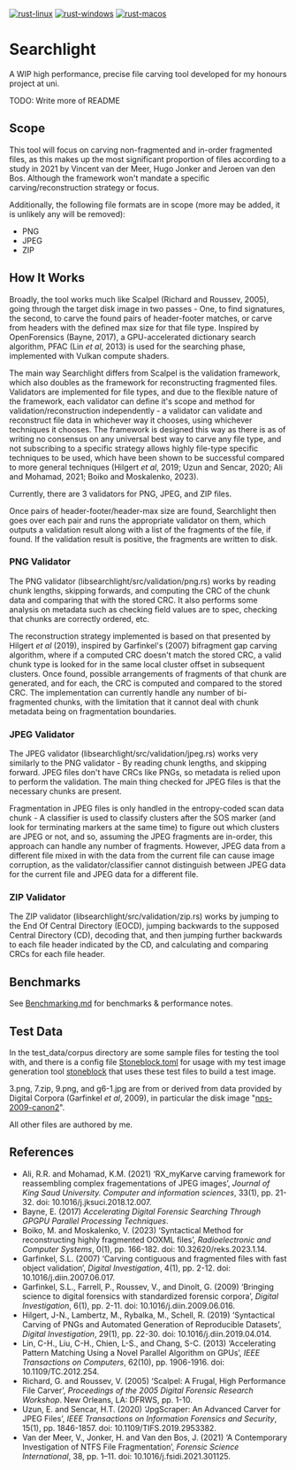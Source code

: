 [![rust-linux](https://github.com/Will-Banksy/searchlight/actions/workflows/rust-linux.yml/badge.svg)](https://github.com/Will-Banksy/searchlight/actions/workflows/rust-linux.yml)
[![rust-windows](https://github.com/Will-Banksy/searchlight/actions/workflows/rust-windows.yml/badge.svg)](https://github.com/Will-Banksy/searchlight/actions/workflows/rust-windows.yml)
[![rust-macos](https://github.com/Will-Banksy/searchlight/actions/workflows/rust-macos.yml/badge.svg)](https://github.com/Will-Banksy/searchlight/actions/workflows/rust-macos.yml)

# Searchlight

A WIP high performance, precise file carving tool developed for my honours project at uni.

TODO: Write more of README

## Scope

This tool will focus on carving non-fragmented and in-order fragmented files, as this makes up the most significant proportion of files according to a study in 2021 by Vincent van der Meer, Hugo Jonker and Jeroen van den Bos. Although the framework won't mandate a specific carving/reconstruction strategy or focus.

Additionally, the following file formats are in scope (more may be added, it is unlikely any will be removed):

- PNG
- JPEG
- ZIP

## How It Works

Broadly, the tool works much like Scalpel (Richard and Roussev, 2005), going through the target disk image in two passes - One, to find signatures, the second, to carve the found pairs of header-footer matches, or carve from headers with the defined max size for that file type. Inspired by OpenForensics (Bayne, 2017), a GPU-accelerated dictionary search algorithm, PFAC (Lin *et al*, 2013) is used for the searching phase, implemented with Vulkan compute shaders.

The main way Searchlight differs from Scalpel is the validation framework, which also doubles as the framework for reconstructing fragmented files. Validators are implemented for file types, and due to the flexible nature of the framework, each validator can define it's scope and method for validation/reconstruction independently - a validator can validate and reconstruct file data in whichever way it chooses, using whichever techniques it chooses. The framework is designed this way as there is as of writing no consensus on any universal best way to carve any file type, and not subscribing to a specific strategy allows highly file-type specific techniques to be used, which have been shown to be successful compared to more general techniques (Hilgert *et al*, 2019; Uzun and Sencar, 2020; Ali and Mohamad, 2021; Boiko and Moskalenko, 2023).

Currently, there are 3 validators for PNG, JPEG, and ZIP files.

Once pairs of header-footer/header-max size are found, Searchlight then goes over each pair and runs the appropriate validator on them, which outputs a validation result along with a list of the fragments of the file, if found. If the validation result is positive, the fragments are written to disk.

### PNG Validator

The PNG validator (libsearchlight/src/validation/png.rs) works by reading chunk lengths, skipping forwards, and computing the CRC of the chunk data and comparing that with the stored CRC. It also performs some analysis on metadata such as checking field values are to spec, checking that chunks are correctly ordered, etc.

The reconstruction strategy implemented is based on that presented by Hilgert *et al* (2019), inspired by Garfinkel's (2007) bifragment gap carving algorithm, where if a computed CRC doesn't match the stored CRC, a valid chunk type is looked for in the same local cluster offset in subsequent clusters. Once found, possible arrangements of fragments of that chunk are generated, and for each, the CRC is computed and compared to the stored CRC. The implementation can currently handle any number of bi-fragmented chunks, with the limitation that it cannot deal with chunk metadata being on fragmentation boundaries.

### JPEG Validator

The JPEG validator (libsearchlight/src/validation/jpeg.rs) works very similarly to the PNG validator - By reading chunk lengths, and skipping forward. JPEG files don't have CRCs like PNGs, so metadata is relied upon to perform the validation. The main thing checked for JPEG files is that the necessary chunks are present.

Fragmentation in JPEG files is only handled in the entropy-coded scan data chunk - A classifier is used to classify clusters after the SOS marker (and look for terminating markers at the same time) to figure out which clusters are JPEG or not, and so, assuming the JPEG fragments are in-order, this approach can handle any number of fragments. However, JPEG data from a different file mixed in with the data from the current file can cause image corruption, as the validator/classifier cannot distinguish between JPEG data for the current file and JPEG data for a different file.

### ZIP Validator

The ZIP validator (libsearchlight/src/validation/zip.rs) works by jumping to the End Of Central Directory (EOCD), jumping backwards to the supposed Central Directory (CD), decoding that, and then jumping further backwards to each file header indicated by the CD, and calculating and comparing CRCs for each file header.

## Benchmarks

See [Benchmarking.md](Benchmarking.md) for benchmarks & performance notes.

## Test Data

In the test_data/corpus directory are some sample files for testing the tool with, and there is a config file [Stoneblock.toml](Stoneblock.toml) for usage with my test image generation tool [stoneblock](https://github.com/Will-Banksy/stoneblock) that uses these test files to build a test image.

3.png, 7.zip, 9.png, and g6-1.jpg are from or derived from data provided by Digital Corpora (Garfinkel *et al*, 2009), in particular the disk image "[nps-2009-canon2](https://corp.digitalcorpora.org/corpora/drives/nps-2009-canon2)".

All other files are authored by me.

## References

- Ali, R.R. and Mohamad, K.M. (2021) ‘RX_myKarve carving framework for reassembling complex fragementations of JPEG images’, *Journal of King Saud University. Computer and information sciences*, 33(1), pp. 21-32. doi: 10.1016/j.jksuci.2018.12.007.
- Bayne, E. (2017) *Accelerating Digital Forensic Searching Through GPGPU Parallel Processing Techniques*.
- Boiko, M. and Moskalenko, V. (2023) ‘Syntactical Method for reconstructing highly fragmented OOXML files’, *Radioelectronic and Computer Systems*, 0(1), pp. 166-182. doi: 10.32620/reks.2023.1.14.
- Garfinkel, S.L. (2007) ‘Carving contiguous and fragmented files with fast object validation’, *Digital Investigation*, 4(1), pp. 2-12. doi: 10.1016/j.diin.2007.06.017.
- Garfinkel, S.L., Farrell, P., Roussev, V., and Dinolt, G. (2009) ‘Bringing science to digital forensics with standardized forensic corpora’, *Digital Investigation*, 6(1), pp. 2-11. doi: 10.1016/j.diin.2009.06.016.
- Hilgert, J-N., Lambertz, M., Rybalka, M., Schell, R. (2019) ‘Syntactical Carving of PNGs and Automated Generation of Reproducible Datasets’, *Digital Investigation*, 29(1), pp. 22-30. doi: 10.1016/j.diin.2019.04.014.
- Lin, C-H., Liu, C-H., Chien, L-S., and Chang, S-C. (2013) ‘Accelerating Pattern Matching Using a Novel Parallel Algorithm on GPUs’, *IEEE Transactions on Computers*, 62(10), pp. 1906-1916. doi: 10.1109/TC.2012.254.
- Richard, G. and Roussev, V. (2005) ‘Scalpel: A Frugal, High Performance File Carver’, *Proceedings of the 2005 Digital Forensic Research Workshop*. New Orleans, LA: DFRWS, pp. 1-10.
- Uzun, E. and Sencar, H.T. (2020) ‘JpgScraper: An Advanced Carver for JPEG Files’, *IEEE Transactions on Information Forensics and Security*, 15(1), pp. 1846-1857. doi: 10.1109/TIFS.2019.2953382.
- Van der Meer, V., Jonker, H. and Van den Bos, J. (2021) ‘A Contemporary Investigation of NTFS File Fragmentation’, *Forensic Science International*, 38, pp. 1–11. doi: 10.1016/j.fsidi.2021.301125.
